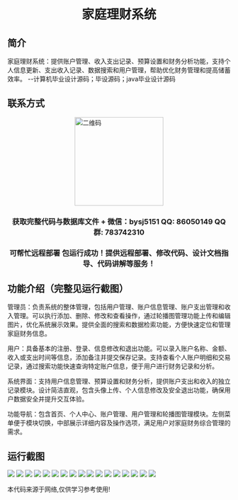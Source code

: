 <p><h1 align="center">家庭理财系统</h1></p>

## 简介
家庭理财系统：提供账户管理、收入支出记录、预算设置和财务分析功能，支持个人信息更新、支出收入记录、数据搜索和用户管理，帮助优化财务管理和提高储蓄效率。    --计算机毕业设计源码；毕设源码；java毕业设计源码


## 联系方式
<img src="https://bs-1329754181.cos.ap-shanghai.myqcloud.com/wx.jpg" alt="二维码" style="display: block; margin: 0 auto;" width="200px">
<p><h3 align="center">获取完整代码与数据库文件 + 微信：bysj5151 QQ: 86050149 QQ群: 783742310</h3></p>
<p><h3 align="center">可帮忙远程部署 包运行成功！提供远程部署、修改代码、设计文档指导、代码讲解等服务！</h3></p>

## 功能介绍（完整见运行截图）
管理员：负责系统的整体管理，包括用户管理、账户信息管理、账户支出管理和收入管理。可以执行添加、删除、修改和查看操作，通过轮播图管理功能上传和编辑图片，优化系统展示效果。提供全面的搜索和数据检索功能，方便快速定位和管理家庭财务信息。

用户：具备基本的注册、登录、信息修改和退出功能。可以录入账户名称、金额、收入或支出时间等信息，添加备注并提交保存记录。支持查看个人账户明细和交易记录，通过搜索功能快速查询特定账户信息，便于用户进行财务记录和分析。

系统界面：支持用户信息管理、预算设置和财务分析，提供账户支出和收入的独立记录模块。设计简洁直观，包含头像上传、个人信息修改及安全退出功能，确保用户数据安全并提升交互体验。

功能导航：包含首页、个人中心、账户管理、用户管理和轮播图管理模块。左侧菜单便于模块切换，中部展示详细内容及操作选项，满足用户对家庭财务综合管理的需求。


## 运行截图
![](https://bs-1329754181.cos.ap-shanghai.myqcloud.com/ssm/FamilyFinanceSystem/img/001.jpg)
![](https://bs-1329754181.cos.ap-shanghai.myqcloud.com/ssm/FamilyFinanceSystem/img/002.jpg)
![](https://bs-1329754181.cos.ap-shanghai.myqcloud.com/ssm/FamilyFinanceSystem/img/003.jpg)
![](https://bs-1329754181.cos.ap-shanghai.myqcloud.com/ssm/FamilyFinanceSystem/img/004.jpg)
![](https://bs-1329754181.cos.ap-shanghai.myqcloud.com/ssm/FamilyFinanceSystem/img/005.jpg)
![](https://bs-1329754181.cos.ap-shanghai.myqcloud.com/ssm/FamilyFinanceSystem/img/006.jpg)
![](https://bs-1329754181.cos.ap-shanghai.myqcloud.com/ssm/FamilyFinanceSystem/img/007.jpg)
![](https://bs-1329754181.cos.ap-shanghai.myqcloud.com/ssm/FamilyFinanceSystem/img/008.jpg)
![](https://bs-1329754181.cos.ap-shanghai.myqcloud.com/ssm/FamilyFinanceSystem/img/009.jpg)
![](https://bs-1329754181.cos.ap-shanghai.myqcloud.com/ssm/FamilyFinanceSystem/img/010.jpg)
![](https://bs-1329754181.cos.ap-shanghai.myqcloud.com/ssm/FamilyFinanceSystem/img/011.jpg)
![](https://bs-1329754181.cos.ap-shanghai.myqcloud.com/ssm/FamilyFinanceSystem/img/012.jpg)
![](https://bs-1329754181.cos.ap-shanghai.myqcloud.com/ssm/FamilyFinanceSystem/img/013.jpg)
![](https://bs-1329754181.cos.ap-shanghai.myqcloud.com/ssm/FamilyFinanceSystem/img/014.jpg)
![](https://bs-1329754181.cos.ap-shanghai.myqcloud.com/ssm/FamilyFinanceSystem/img/015.jpg)
![](https://bs-1329754181.cos.ap-shanghai.myqcloud.com/ssm/FamilyFinanceSystem/img/016.jpg)
![](https://bs-1329754181.cos.ap-shanghai.myqcloud.com/ssm/FamilyFinanceSystem/img/017.jpg)

<p>本代码来源于网络,仅供学习参考使用!</p>

